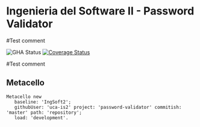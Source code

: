 # Ingenieria del Software II - Password Validator

#Test comment 

![GHA Status](https://github.com/uca-is2/password-validator/actions/workflows/GHA.yml/badge.svg)
[![Coverage Status](https://coveralls.io/repos/github/uca-is2/password-validator/badge.svg?branch=master)](https://coveralls.io/github/uca-is2/password-validator?branch=master)

#Test comment

## Metacello

```smalltalk
Metacello new
   baseline: 'IngSoft2';
   githubUser: 'uca-is2' project: 'password-validator' commitish: 'master' path: 'repository';
   load: 'development'.
```
